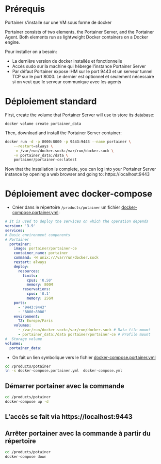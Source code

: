 # Prérequis
Portainer s'installe sur une VM sous forme de docker <p/>
Portainer consists of two elements, the Portainer Server, and the Portainer Agent. Both elements run as lightweight Docker containers on a Docker engine.
 
Pour installer on a besoin:
 - La dernière version de docker installée et fonctionnelle
 - Accès sudo sur la machine qui héberge l'instance  Portainer Server
 -  Par défaut Portainer expose IHM sur le port 9443 et un serveur tunnel TCP sur le port 8000. Le dernier est optionnel et seulement nécessaire si on veut que le serveur communique avec les agents


# Déploiement standard
 
First, create the volume that Portainer Server will use to store its database:<p/>
`docker volume create portainer_data`
 
Then, download and install the Portainer Server container:
```bash
docker run -d -p 8000:8000 -p 9443:9443 --name portainer \
    --restart=always \
    -v /var/run/docker.sock:/var/run/docker.sock \
    -v portainer_data:/data \
    portainer/portainer-ce:latest
```
 
Now that the installation is complete, you can log into your Portainer Server instance by opening a web browser and going to:
https://localhost:9443

# Déploiement avec docker-compose

- Créer dans le répertoire `/products/potainer` un fichier [docker-compose.portainer.yml](./docker-compose.portainer.yml):
```yaml
# It is used to deploy the services on which the operation depends
version: '3.9'
services:
# Basic environment components
# Portainer
  portainer:
    image: portainer/portainer-ce
    container_name: portainer
    command: -H unix:///var/run/docker.sock
    restart: always
    deploy:
      resources:
        limits:
          cpus: '0.50'
          memory: 800M
        reservations:
          cpus: '0.1'
          memory: 256M
    ports:
      - "9443:9443"
      - "8000:8000"
    environment:
      TZ: Europe/Paris
    volumes:
      - /var/run/docker.sock:/var/run/docker.sock # Data file mount
      - portainer_data:/data portainer/portainer-ce # Profile mount
#  Storage volume
volumes:
  portainer_data:
```
 
- On fait un lien symbolique vers le fichier [docker-compose.portainer.yml](./docker-compose.portainer.yml)
```bash
cd /products/potainer
ln -s docker-compose.portainer.yml  docker-compose.yml
```
## Démarrer portainer avec la commande
```bash
cd /products/potainer
docker-compose up -d
```
 
## L'accès se fait via  https://localhost:9443
 
## Arrêter portainer avec la commande à partir du répertoire 
```bash
cd /products/potainer
docker-compose down
```

